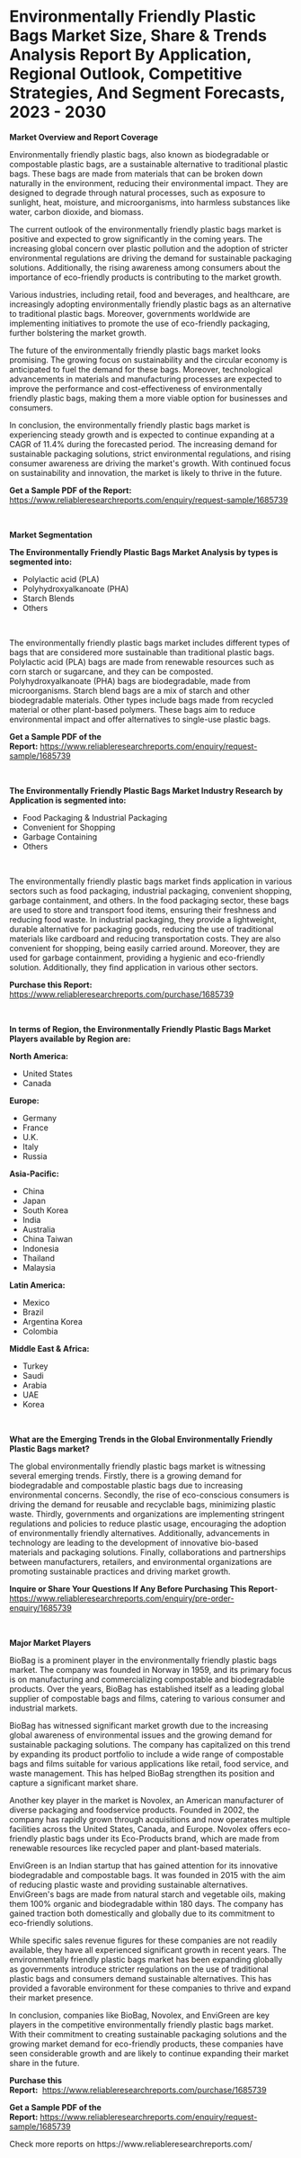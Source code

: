 <p><h1>Environmentally Friendly Plastic Bags Market Size, Share & Trends Analysis Report By Application, Regional Outlook, Competitive Strategies, And Segment Forecasts, 2023 - 2030</h1></p><p><strong>Market Overview and Report Coverage</strong></p>
<p><p>Environmentally friendly plastic bags, also known as biodegradable or compostable plastic bags, are a sustainable alternative to traditional plastic bags. These bags are made from materials that can be broken down naturally in the environment, reducing their environmental impact. They are designed to degrade through natural processes, such as exposure to sunlight, heat, moisture, and microorganisms, into harmless substances like water, carbon dioxide, and biomass.</p><p>The current outlook of the environmentally friendly plastic bags market is positive and expected to grow significantly in the coming years. The increasing global concern over plastic pollution and the adoption of stricter environmental regulations are driving the demand for sustainable packaging solutions. Additionally, the rising awareness among consumers about the importance of eco-friendly products is contributing to the market growth.</p><p>Various industries, including retail, food and beverages, and healthcare, are increasingly adopting environmentally friendly plastic bags as an alternative to traditional plastic bags. Moreover, governments worldwide are implementing initiatives to promote the use of eco-friendly packaging, further bolstering the market growth.</p><p>The future of the environmentally friendly plastic bags market looks promising. The growing focus on sustainability and the circular economy is anticipated to fuel the demand for these bags. Moreover, technological advancements in materials and manufacturing processes are expected to improve the performance and cost-effectiveness of environmentally friendly plastic bags, making them a more viable option for businesses and consumers.</p><p>In conclusion, the environmentally friendly plastic bags market is experiencing steady growth and is expected to continue expanding at a CAGR of 11.4% during the forecasted period. The increasing demand for sustainable packaging solutions, strict environmental regulations, and rising consumer awareness are driving the market's growth. With continued focus on sustainability and innovation, the market is likely to thrive in the future.</p></p>
<p><strong>Get a Sample PDF of the Report:</strong> <a href="https://www.reliableresearchreports.com/enquiry/request-sample/1685739">https://www.reliableresearchreports.com/enquiry/request-sample/1685739</a></p>
<p>&nbsp;</p>
<p><strong>Market Segmentation</strong></p>
<p><strong>The Environmentally Friendly Plastic Bags Market Analysis by types is segmented into:</strong></p>
<p><ul><li>Polylactic acid (PLA)</li><li>Polyhydroxyalkanoate (PHA)</li><li>Starch Blends</li><li>Others</li></ul></p>
<p>&nbsp;</p>
<p><p>The environmentally friendly plastic bags market includes different types of bags that are considered more sustainable than traditional plastic bags. Polylactic acid (PLA) bags are made from renewable resources such as corn starch or sugarcane, and they can be composted. Polyhydroxyalkanoate (PHA) bags are biodegradable, made from microorganisms. Starch blend bags are a mix of starch and other biodegradable materials. Other types include bags made from recycled material or other plant-based polymers. These bags aim to reduce environmental impact and offer alternatives to single-use plastic bags.</p></p>
<p><strong>Get a Sample PDF of the Report:</strong>&nbsp;<a href="https://www.reliableresearchreports.com/enquiry/request-sample/1685739">https://www.reliableresearchreports.com/enquiry/request-sample/1685739</a></p>
<p>&nbsp;</p>
<p><strong>The Environmentally Friendly Plastic Bags Market Industry Research by Application is segmented into:</strong></p>
<p><ul><li>Food Packaging & Industrial Packaging</li><li>Convenient for Shopping</li><li>Garbage Containing</li><li>Others</li></ul></p>
<p>&nbsp;</p>
<p><p>The environmentally friendly plastic bags market finds application in various sectors such as food packaging, industrial packaging, convenient shopping, garbage containment, and others. In the food packaging sector, these bags are used to store and transport food items, ensuring their freshness and reducing food waste. In industrial packaging, they provide a lightweight, durable alternative for packaging goods, reducing the use of traditional materials like cardboard and reducing transportation costs. They are also convenient for shopping, being easily carried around. Moreover, they are used for garbage containment, providing a hygienic and eco-friendly solution. Additionally, they find application in various other sectors.</p></p>
<p><strong>Purchase this Report:</strong>&nbsp; <a href="https://www.reliableresearchreports.com/purchase/1685739">https://www.reliableresearchreports.com/purchase/1685739</a></p>
<p>&nbsp;</p>
<p><strong>In terms of Region, the Environmentally Friendly Plastic Bags Market Players available by Region are:</strong></p>
<p>
    <p> <strong> North America: </strong>
        <ul>
            <li>United States</li>
            <li>Canada</li>
        </ul>
        </p> 
    <p> <strong> Europe: </strong>
        <ul>
            <li>Germany</li>
            <li>France</li>
            <li>U.K.</li>
            <li>Italy</li>
            <li>Russia</li>
        </ul>
        </p> 
    <p> <strong> Asia-Pacific: </strong>
        <ul>
            <li>China</li>
            <li>Japan</li>
            <li>South Korea</li>
            <li>India</li>
            <li>Australia</li>
            <li>China Taiwan</li>
            <li>Indonesia</li>
            <li>Thailand</li>
            <li>Malaysia</li>
        </ul>
        </p> 
    <p> <strong> Latin America: </strong>
        <ul>
            <li>Mexico</li>
            <li>Brazil</li>
            <li>Argentina Korea</li>
            <li>Colombia</li>
        </ul>
        </p> 
    <p> <strong> Middle East & Africa: </strong>
        <ul>
            <li>Turkey</li>
            <li>Saudi</li>
            <li>Arabia</li>
            <li>UAE</li>
            <li>Korea</li>
        </ul>
    </p>
    </p>
<p>&nbsp;</p>
<p><strong>What are the Emerging Trends in the Global Environmentally Friendly Plastic Bags market?</strong></p>
<p><p>The global environmentally friendly plastic bags market is witnessing several emerging trends. Firstly, there is a growing demand for biodegradable and compostable plastic bags due to increasing environmental concerns. Secondly, the rise of eco-conscious consumers is driving the demand for reusable and recyclable bags, minimizing plastic waste. Thirdly, governments and organizations are implementing stringent regulations and policies to reduce plastic usage, encouraging the adoption of environmentally friendly alternatives. Additionally, advancements in technology are leading to the development of innovative bio-based materials and packaging solutions. Finally, collaborations and partnerships between manufacturers, retailers, and environmental organizations are promoting sustainable practices and driving market growth.</p></p>
<p><strong>Inquire or Share Your Questions If Any Before Purchasing This Report</strong>- <a href="https://www.reliableresearchreports.com/enquiry/pre-order-enquiry/1685739">https://www.reliableresearchreports.com/enquiry/pre-order-enquiry/1685739</a></p>
<p>&nbsp;</p>
<p><strong>Major Market Players</strong></p>
<p><p>BioBag is a prominent player in the environmentally friendly plastic bags market. The company was founded in Norway in 1959, and its primary focus is on manufacturing and commercializing compostable and biodegradable products. Over the years, BioBag has established itself as a leading global supplier of compostable bags and films, catering to various consumer and industrial markets.</p><p>BioBag has witnessed significant market growth due to the increasing global awareness of environmental issues and the growing demand for sustainable packaging solutions. The company has capitalized on this trend by expanding its product portfolio to include a wide range of compostable bags and films suitable for various applications like retail, food service, and waste management. This has helped BioBag strengthen its position and capture a significant market share.</p><p>Another key player in the market is Novolex, an American manufacturer of diverse packaging and foodservice products. Founded in 2002, the company has rapidly grown through acquisitions and now operates multiple facilities across the United States, Canada, and Europe. Novolex offers eco-friendly plastic bags under its Eco-Products brand, which are made from renewable resources like recycled paper and plant-based materials.</p><p>EnviGreen is an Indian startup that has gained attention for its innovative biodegradable and compostable bags. It was founded in 2015 with the aim of reducing plastic waste and providing sustainable alternatives. EnviGreen's bags are made from natural starch and vegetable oils, making them 100% organic and biodegradable within 180 days. The company has gained traction both domestically and globally due to its commitment to eco-friendly solutions.</p><p>While specific sales revenue figures for these companies are not readily available, they have all experienced significant growth in recent years. The environmentally friendly plastic bags market has been expanding globally as governments introduce stricter regulations on the use of traditional plastic bags and consumers demand sustainable alternatives. This has provided a favorable environment for these companies to thrive and expand their market presence.</p><p>In conclusion, companies like BioBag, Novolex, and EnviGreen are key players in the competitive environmentally friendly plastic bags market. With their commitment to creating sustainable packaging solutions and the growing market demand for eco-friendly products, these companies have seen considerable growth and are likely to continue expanding their market share in the future.</p></p>
<p><strong>Purchase this Report:</strong>&nbsp;&nbsp;<a href="https://www.reliableresearchreports.com/purchase/1685739">https://www.reliableresearchreports.com/purchase/1685739</a></p>
<p></p>
<p><strong>Get a Sample PDF of the Report:</strong>&nbsp;<a href="https://www.reliableresearchreports.com/enquiry/request-sample/1685739">https://www.reliableresearchreports.com/enquiry/request-sample/1685739</a></p>
<p>Check more reports on https://www.reliableresearchreports.com/</p>